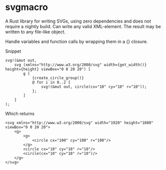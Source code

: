 # svgmacro
A Rust library for writing SVGs, using zero dependencies and does not require a nightly build. Can write any valid XML-element.
The result may be written to any file-like object.

Handle variables and function calls by wrapping them in a {} closure.


Snippet
```
svg!(&mut out,
    svg (xmlns="http://www.w3.org/2000/svg" width={get_width()} height={height} viewBox="0 0 20 20") [
        g [
            {create_circle_group()}
            @ for i in 0..2 {
                svg!(&mut out, circle(cx="10" cy="10" r="10"));
            };                
        ]
    ]
);
```
Which returns
```
<svg xmlns="http://www.w3.org/2000/svg" width="1920" height="1080" viewBox="0 0 20 20">
    <g>
        <g>
            <circle cx="100" cy="100" r="100"/>
        </g>
        <circle cx="10" cy="10" r="10"/>
        <circle(cx="10" cy="10" r="10")/>
    </g>
</svg>
```
